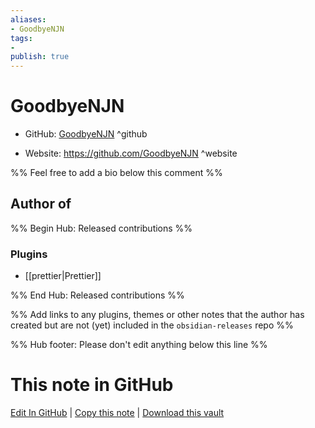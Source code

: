 ```yaml
---
aliases:
- GoodbyeNJN
tags:
- 
publish: true
---
```


# GoodbyeNJN

- GitHub: [GoodbyeNJN](https://github.com/GoodbyeNJN/) ^github
<!-- - Discord: `@` ^discord-->
- Website: <https://github.com/GoodbyeNJN> ^website
<!-- - [[Publish sites|Publish site]]: <https://> ^publish-->

%% Feel free to add a bio below this comment %%


## Author of

%% Begin Hub: Released contributions %%
### Plugins
- [[prettier|Prettier]]

%% End Hub: Released contributions %%

%% Add links to any plugins, themes or other notes that the author has created but are not (yet) included in the `obsidian-releases` repo %%

<!--
### Unlisted plugins
-->

<!--
### Others
-->

<!--
## Sponsor this author
-->

<!-- - [[GitHub sponsors]]: [Sponsor @GoodbyeNJN on GitHub Sponsors](https://github.com/sponsors/GoodbyeNJN) ^github-sponsor-->
<!-- - [[Buy me a coffee]]: <https://> ^buy-me-a-coffee-->
<!-- - [[PayPal]]: <https://> ^paypal-->
<!-- - [[Patreon]]: <https://> ^patreon-->

<!--
## Follow this author
-->

<!-- - [[YouTube Channels|On YouTube]]: <https://> ^youtube-->
<!-- - Twitter: <https://> ^twitter-->
<!-- - ... -->

%% Hub footer: Please don't edit anything below this line %%

# This note in GitHub

<span class="git-footer">[Edit In GitHub](https://github.dev/obsidian-community/obsidian-hub/blob/main/01%20-%20Community/People/GoodbyeNJN.md "git-hub-edit-note") | [Copy this note](https://raw.githubusercontent.com/obsidian-community/obsidian-hub/main/01%20-%20Community/People/GoodbyeNJN.md "git-hub-copy-note") | [Download this vault](https://github.com/obsidian-community/obsidian-hub/archive/refs/heads/main.zip "git-hub-download-vault") </span>
